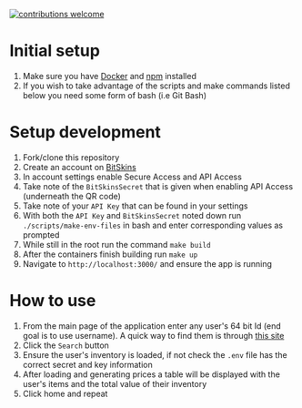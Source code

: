 [![contributions welcome](https://img.shields.io/badge/contributions-welcome-brightgreen.svg?style=flat)](https://github.com/jdtoombs/InventoryLookup/pulls)

# Initial setup
1. Make sure you have [Docker](https://docs.docker.com/desktop/) and [npm](https://www.npmjs.com/get-npm) installed
2. If you wish to take advantage of the scripts and make commands listed below you need some form of bash (i.e Git Bash)

# Setup development 
1. Fork/clone this repository 
2. Create an account on [BitSkins](https://bitskins.com/)
3. In account settings enable Secure Access and API Access
4. Take note of the `BitSkinsSecret` that is given when enabling API Access (underneath the QR code)
5. Take note of your `API Key` that can be found in your settings
6. With both the `API Key` and `BitSkinsSecret` noted down run `./scripts/make-env-files` in bash and enter corresponding values as prompted
7. While still in the root run the command `make build`
8. After the containers finish building run `make up`
9. Navigate to  `http://localhost:3000/` and ensure the app is running

# How to use 
1. From the main page of the application enter any user's 64 bit Id (end goal is to use username). A quick way to find them is through [this site](https://steamid.io/lookup)
2. Click the `Search` button
3. Ensure the user's inventory is loaded, if not check the `.env` file has the correct secret and key information 
4. After loading and generating prices a table will be displayed with the user's items and the total value of their inventory
5. Click home and repeat 